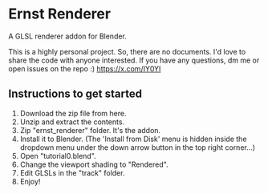 # Ernst Renderer
A GLSL renderer addon for Blender.

This is a highly personal project. So, there are no documents.
I'd love to share the code with anyone interested.
If you have any questions, dm me or open issues on the repo :)
https://x.com/IY0YI

## Instructions to get started
1. Download the zip file from here.
2. Unzip and extract the contents.
3. Zip "ernst_renderer" folder. It's the addon.
4. Install it to Blender. (The 'Install from Disk' menu is hidden inside the dropdown menu under the down arrow button in the top right corner...)
5. Open "tutorial0.blend".
6. Change the viewport shading to "Rendered".
7. Edit GLSLs in the "track" folder.
8. Enjoy!

